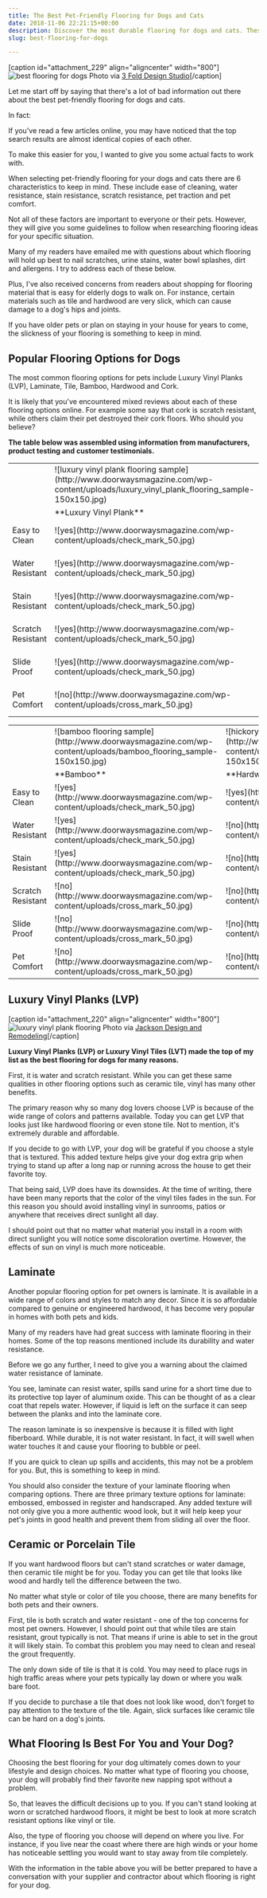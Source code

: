 ```yaml
---
title: The Best Pet-Friendly Flooring for Dogs and Cats
date: 2018-11-06 22:21:15+00:00
description: Discover the most durable flooring for dogs and cats. These floors will withstand nail scratches, urine stains, water bowl splashes and are comfortable for pets.
slug: best-flooring-for-dogs

---
```


[caption id="attachment_229" align="aligncenter" width="800"]![best flooring for dogs](http://www.doorwaysmagazine.com/wp-content/uploads/best_flooring_for_dogs.jpg) Photo via [3 Fold Design Studio](http://www.houzz.com/photos/18650189/Taylors-Drive-Residence-transitional-kitchen-austin)[/caption]

Let me start off by saying that there's a lot of bad information out there about the best pet-friendly flooring for dogs and cats. 

In fact: 

If you've read a few articles online, you may have noticed that the top search results are almost identical copies of each other.

To make this easier for you, I wanted to give you some actual facts to work with. 

When selecting pet-friendly flooring for your dogs and cats there are 6 characteristics to keep in mind. These include ease of cleaning, water resistance, stain resistance, scratch resistance, pet traction and pet comfort.

Not all of these factors are important to everyone or their pets. However, they will give you some guidelines to follow when researching flooring ideas for your specific situation.

Many of my readers have emailed me with questions about which flooring will hold up best to nail scratches, urine stains, water bowl splashes, dirt and allergens. I try to address each of these below.

Plus, I've also received concerns from readers about shopping for flooring material that is easy for elderly dogs to walk on. For instance, certain materials such as tile and hardwood are very slick, which can cause damage to a dog's hips and joints.

If you have older pets or plan on staying in your house for years to come, the slickness of your flooring is something to keep in mind.



## Popular Flooring Options for Dogs



The most common flooring options for pets include Luxury Vinyl Planks (LVP), Laminate, Tile, Bamboo, Hardwood and Cork.

It is likely that you've encountered mixed reviews about each of these flooring options online. For example some say that cork is scratch resistant, while others claim their pet destroyed their cork floors. Who should you believe?

**The table below was assembled using information from manufacturers, product testing and customer testimonials.** 

<table >
<tr >

<td >
</td>

<td >![luxury vinyl plank flooring sample](http://www.doorwaysmagazine.com/wp-content/uploads/luxury_vinyl_plank_flooring_sample-150x150.jpg)
</td>

<td >![oak laminate flooring sample](http://www.doorwaysmagazine.com/wp-content/uploads/oak_laminate_flooring_sample-150x150.jpg)
</td>

<td >![tile flooring square](http://www.doorwaysmagazine.com/wp-content/uploads/tile_flooring_square-150x150.jpg)
</td>
</tr>
<tr >

<td >
</td>

<td >**Luxury Vinyl Plank**
</td>

<td >**Laminate**
</td>

<td >**Tile**
</td>
</tr>
<tr >

<td >Easy to Clean
</td>

<td >![yes](http://www.doorwaysmagazine.com/wp-content/uploads/check_mark_50.jpg)
</td>

<td >![yes](http://www.doorwaysmagazine.com/wp-content/uploads/check_mark_50.jpg)
</td>

<td >![yes](http://www.doorwaysmagazine.com/wp-content/uploads/check_mark_50.jpg)
</td>
</tr>
<tr >

<td >Water Resistant
</td>

<td >![yes](http://www.doorwaysmagazine.com/wp-content/uploads/check_mark_50.jpg)
</td>

<td >![yes](http://www.doorwaysmagazine.com/wp-content/uploads/check_mark_50.jpg)
</td>

<td >![yes](http://www.doorwaysmagazine.com/wp-content/uploads/check_mark_50.jpg)
</td>
</tr>
<tr >

<td >Stain Resistant
</td>

<td >![yes](http://www.doorwaysmagazine.com/wp-content/uploads/check_mark_50.jpg)
</td>

<td >![yes](http://www.doorwaysmagazine.com/wp-content/uploads/check_mark_50.jpg)
</td>

<td >![yes](http://www.doorwaysmagazine.com/wp-content/uploads/check_mark_50.jpg)
</td>
</tr>
<tr >

<td >Scratch Resistant
</td>

<td >![yes](http://www.doorwaysmagazine.com/wp-content/uploads/check_mark_50.jpg)
</td>

<td >![no](http://www.doorwaysmagazine.com/wp-content/uploads/cross_mark_50.jpg)
</td>

<td >![yes](http://www.doorwaysmagazine.com/wp-content/uploads/check_mark_50.jpg)
</td>
</tr>
<tr >

<td >Slide Proof
</td>

<td >![yes](http://www.doorwaysmagazine.com/wp-content/uploads/check_mark_50.jpg)
</td>

<td >![no](http://www.doorwaysmagazine.com/wp-content/uploads/cross_mark_50.jpg)
</td>

<td >![no](http://www.doorwaysmagazine.com/wp-content/uploads/cross_mark_50.jpg)
</td>
</tr>
<tr >

<td >Pet Comfort
</td>

<td >![no](http://www.doorwaysmagazine.com/wp-content/uploads/cross_mark_50.jpg)
</td>

<td >![no](http://www.doorwaysmagazine.com/wp-content/uploads/cross_mark_50.jpg)
</td>

<td >![no](http://www.doorwaysmagazine.com/wp-content/uploads/cross_mark_50.jpg)
</td>
</tr>
</table>


<table >
<tr >

<td >
</td>

<td >![bamboo flooring sample](http://www.doorwaysmagazine.com/wp-content/uploads/bamboo_flooring_sample-150x150.jpg)
</td>

<td >![hickory hardwood flooring sample](http://www.doorwaysmagazine.com/wp-content/uploads/hickory_hardwood_flooring_sample-150x150.jpg)
</td>

<td >![cork flooring sample](http://www.doorwaysmagazine.com/wp-content/uploads/cork_flooring_sample-150x150.jpg)
</td>
</tr>
<tr >

<td >
</td>

<td >**Bamboo**
</td>

<td >**Hardwood**
</td>

<td >**Cork**
</td>
</tr>
<tr >

<td >Easy to Clean
</td>

<td >![yes](http://www.doorwaysmagazine.com/wp-content/uploads/check_mark_50.jpg)
</td>

<td >![yes](http://www.doorwaysmagazine.com/wp-content/uploads/check_mark_50.jpg)
</td>

<td >![yes](http://www.doorwaysmagazine.com/wp-content/uploads/check_mark_50.jpg)
</td>
</tr>
<tr >

<td >Water Resistant
</td>

<td >![yes](http://www.doorwaysmagazine.com/wp-content/uploads/check_mark_50.jpg)
</td>

<td >![no](http://www.doorwaysmagazine.com/wp-content/uploads/cross_mark_50.jpg)
</td>

<td >![yes](http://www.doorwaysmagazine.com/wp-content/uploads/check_mark_50.jpg)
</td>
</tr>
<tr >

<td >Stain Resistant
</td>

<td >![yes](http://www.doorwaysmagazine.com/wp-content/uploads/check_mark_50.jpg)
</td>

<td >![no](http://www.doorwaysmagazine.com/wp-content/uploads/cross_mark_50.jpg)
</td>

<td >![no](http://www.doorwaysmagazine.com/wp-content/uploads/cross_mark_50.jpg)
</td>
</tr>
<tr >

<td >Scratch Resistant
</td>

<td >![no](http://www.doorwaysmagazine.com/wp-content/uploads/cross_mark_50.jpg)
</td>

<td >![no](http://www.doorwaysmagazine.com/wp-content/uploads/cross_mark_50.jpg)
</td>

<td >![no](http://www.doorwaysmagazine.com/wp-content/uploads/cross_mark_50.jpg)
</td>
</tr>
<tr >

<td >Slide Proof
</td>

<td >![no](http://www.doorwaysmagazine.com/wp-content/uploads/cross_mark_50.jpg)
</td>

<td >![no](http://www.doorwaysmagazine.com/wp-content/uploads/cross_mark_50.jpg)
</td>

<td >![yes](http://www.doorwaysmagazine.com/wp-content/uploads/check_mark_50.jpg)
</td>
</tr>
<tr >

<td >Pet Comfort
</td>

<td >![no](http://www.doorwaysmagazine.com/wp-content/uploads/cross_mark_50.jpg)
</td>

<td >![no](http://www.doorwaysmagazine.com/wp-content/uploads/cross_mark_50.jpg)
</td>

<td >![yes](http://www.doorwaysmagazine.com/wp-content/uploads/check_mark_50.jpg)
</td>
</tr>
</table>



## Luxury Vinyl Planks (LVP)



[caption id="attachment_220" align="aligncenter" width="800"]![luxury vinyl plank flooring](http://www.doorwaysmagazine.com/wp-content/uploads/luxury_vinyl_plank_flooring.jpg) Photo via [Jackson Design and Remodeling](http://www.houzz.com/photos/732152/Rustic-Modern-contemporary-kitchen-san-diego)[/caption]

**Luxury Vinyl Planks (LVP) or Luxury Vinyl Tiles (LVT) made the top of my list as the best flooring for dogs for many reasons.** 

First, it is water and scratch resistant. While you can get these same qualities in other flooring options such as ceramic tile, vinyl has many other benefits.

The primary reason why so many dog lovers choose LVP is because of the wide range of colors and patterns available. Today you can get LVP that looks just like hardwood flooring or even stone tile. Not to mention, it's extremely durable and affordable.

If you decide to go with LVP, your dog will be grateful if you choose a style that is textured. This added texture helps give your dog extra grip when trying to stand up after a long nap or running across the house to get their favorite toy.

That being said, LVP does have its downsides. At the time of writing, there have been many reports that the color of the vinyl tiles fades in the sun. For this reason you should avoid installing vinyl in sunrooms, patios or anywhere that receives direct sunlight all day. 

I should point out that no matter what material you install in a room with direct sunlight you will notice some discoloration overtime. However, the effects of sun on vinyl is much more noticeable. 



## Laminate



Another popular flooring option for pet owners is laminate. It is available in a wide range of colors and styles to match any decor. Since it is so affordable compared to genuine or engineered hardwood, it has become very popular in homes with both pets and kids.

Many of my readers have had great success with laminate flooring in their homes. Some of the top reasons mentioned include its durability and water resistance. 

Before we go any further, I need to give you a warning about the claimed water resistance of laminate.

You see, laminate can resist water, spills sand urine for a short time due to its protective top layer of aluminum oxide. This can be thought of as a clear coat that repels water. However, if liquid is left on the surface it can seep between the planks and into the laminate core. 

The reason laminate is so inexpensive is because it is filled with light fiberboard. While durable, it is not water resistant. In fact, it will swell when water touches it and cause your flooring to bubble or peel. 

If you are quick to clean up spills and accidents, this may not be a problem for you. But, this is something to keep in mind.

You should also consider the texture of your laminate flooring when comparing options. There are three primary texture options for laminate: embossed, embossed in register and handscraped. Any added texture will not only give you a more authentic wood look, but it will help keep your pet's joints in good health and prevent them from sliding all over the floor.



## Ceramic or Porcelain Tile



If you want hardwood floors but can't stand scratches or water damage, then ceramic tile might be for you. Today you can get tile that looks like wood and hardly tell the difference between the two.

No matter what style or color of tile you choose, there are many benefits for both pets and their owners. 

First, tile is both scratch and water resistant - one of the top concerns for most pet owners. However, I should point out that while tiles are stain resistant, grout typically is not. That means if urine is able to set in the grout it will likely stain. To combat this problem you may need to clean and reseal the grout frequently.

The only down side of tile is that it is cold. You may need to place rugs in high traffic areas where your pets typically lay down or where you walk bare foot. 

If you decide to purchase a tile that does not look like wood, don't forget to pay attention to the texture of the tile. Again, slick surfaces like ceramic tile can be hard on a dog's joints.



## What Flooring Is Best For You and Your Dog?



Choosing the best flooring for your dog ultimately comes down to your lifestyle and design choices. No matter what type of flooring you choose, your dog will probably find their favorite new napping spot without a problem. 

So, that leaves the difficult decisions up to you. If you can't stand looking at worn or scratched hardwood floors, it might be best to look at more scratch resistant options like vinyl or tile. 

Also, the type of flooring you choose will depend on where you live. For instance, if you live near the coast where there are high winds or your home has noticeable settling you would want to stay away from tile completely. 

With the information in the table above you will be better prepared to have a conversation with your supplier and contractor about which flooring is right for your dog.
